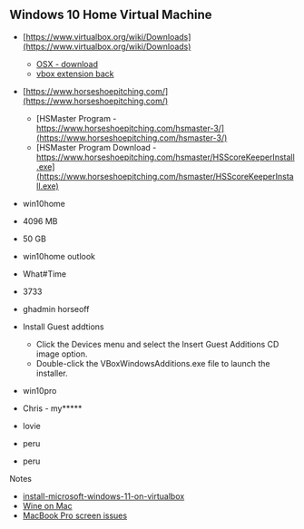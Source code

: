 Windows 10 Home Virtual Machine
---

- [https://www.virtualbox.org/wiki/Downloads](https://www.virtualbox.org/wiki/Downloads)
    - [OSX - download](https://download.virtualbox.org/virtualbox/6.1.32/VirtualBox-6.1.32-149290-OSX.dmg)
    - [vbox extension back](https://download.virtualbox.org/virtualbox/6.1.32/Oracle_VM_VirtualBox_Extension_Pack-6.1.32.vbox-extpack)
- [https://www.horseshoepitching.com/](https://www.horseshoepitching.com/)
    - [HSMaster Program - https://www.horseshoepitching.com/hsmaster-3/](https://www.horseshoepitching.com/hsmaster-3/)
    - [HSMaster Program Download - https://www.horseshoepitching.com/hsmaster/HSScoreKeeperInstall.exe](https://www.horseshoepitching.com/hsmaster/HSScoreKeeperInstall.exe)

- win10home
- 4096 MB
- 50 GB
- win10home outlook
- What#Time
- 3733
- ghadmin horseoff

- Install Guest addtions
    - Click the Devices menu and select the Insert Guest Additions CD image option.
    - Double-click the VBoxWindowsAdditions.exe file to launch the installer.

- win10pro
- Chris - my*****
- lovie
- peru
- peru

Notes
- [install-microsoft-windows-11-on-virtualbox](https://blogs.oracle.com/virtualization/post/install-microsoft-windows-11-on-virtualbox)
- [Wine on Mac](https://wiki.winehq.org/MacOS)
- [MacBook Pro screen issues](https://mediawiki.middlebury.edu/CS/Common_VirtualBox_Issues)

